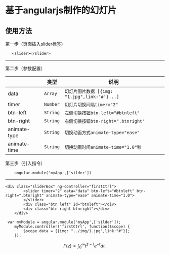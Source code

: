 
基于angularjs制作的幻灯片
===================

使用方法
-------------
 <i class="icon-pencil"></i>第一步（页面插入slider标签）
```
   <slider></slider>
```
----------
 <i class="icon-pencil"></i>第二步（参数配置）

|                  | 类型             | 说明              |
 ----------------- | ---------------------------- | ------------------
| data      | `Array`     |    `幻灯片图片数据 [{img: "1.jpg",link:'#'}...]` |
| timer      | `Number`     |    `幻灯片切换间隔timer="2"` |
| btn-left   | `String`     |  `左侧切换按钮btn-left="#btnleft" ` |
|  btn-right  | `String` |`右侧切换按钮btn-right=".btnright"`  |
| animate-type | `String`|`切换动画方式animate-type="ease"`|
|animate-time | `String`| `切换动画时间animate-time="1.0"秒`|


 <i class="icon-pencil"></i>第三步（引入指令）
```
    angular.module('myApp',['silder'])
```
----------

```
<div class="sliderBox" ng-controller="firstCtrl">
        <slider timer="2" data="data" btn-left="#btnleft" btn-right=".btnright" animate-type="ease" animate-time="1.0">
        </slider>
        <div class="btn left" id="btnleft"></div>
        <div class="btn right btnright"></div>
    </div>
```
```
 var myModule = angular.module('myApp',['silder']);
    myModule.controller('firstCtrl', function($scope) {
        $scope.data = [{img: "../img/1.jpg",link:"#"}];
    });
```

$$
\Gamma(z) = \int_0^\infty t^{z-1}e^{-t}dt\,.
$$
